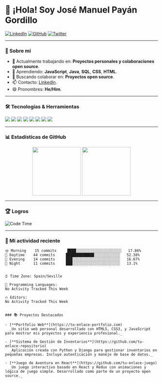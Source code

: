 # 👋 ¡Hola! Soy José Manuel Payán Gordillo

[![LinkedIn](https://img.shields.io/badge/LinkedIn-José%20Manuel%20Payán%20Gordillo-0077B5?style=flat-square&logo=linkedin&logoColor=white)](https://www.linkedin.com/in/josemanuelpayangordillo/) 
[![GitHub](https://img.shields.io/badge/GitHub-L3V1XX-100000?style=flat-square&logo=github&logoColor=white)](https://github.com/L3V1XX)
[![Twitter](https://img.shields.io/badge/Twitter-LeviDarkGame-1DA1F2?style=flat-square&logo=twitter&logoColor=white)](https://twitter.com/LeviDarkGame)

---

### 🚀 Sobre mí
- 🔭 Actualmente trabajando en: **Proyectos personales y colaboraciones open source**.
- 🌱 Aprendiendo: **JavaScript**, **Java**, **SQL**, **CSS**, **HTML**.
- 👯 Buscando colaborar en: **Proyectos open source**.
- 📫 Contacto: [LinkedIn](https://www.linkedin.com/in/josemanuelpayangordillo/).
- 😄 Pronombres: **He/Him**.

---

### 🛠️ Tecnologías & Herramientas

<p align="left">
  <img src="https://img.shields.io/badge/-JavaScript-F7DF1E?style=flat-square&logo=javascript&logoColor=black" />
  <img src="https://img.shields.io/badge/-React-61DAFB?style=flat-square&logo=react&logoColor=black" />
  <img src="https://img.shields.io/badge/-Python-3776AB?style=flat-square&logo=python&logoColor=white" />
  <img src="https://img.shields.io/badge/-HTML5-E34F26?style=flat-square&logo=html5&logoColor=white" />
  <img src="https://img.shields.io/badge/-CSS3-1572B6?style=flat-square&logo=css3&logoColor=white" />
  <img src="https://img.shields.io/badge/-Git-F05032?style=flat-square&logo=git&logoColor=white" />
  <img src="https://img.shields.io/badge/-Visual%20Studio%20Code-007ACC?style=flat-square&logo=visual-studio-code&logoColor=white" />
  <img src="https://img.shields.io/badge/-Linux-FCC624?style=flat-square&logo=linux&logoColor=black" />
</p>

---

### 📊 Estadísticas de GitHub

<div align="center">
  <img height="160em" src="https://github-readme-stats.vercel.app/api?username=L3V1XX&show_icons=true&hide=issues&hide_border=true&theme=tokyonight&bg_color=00000000" />
  <img height="160em" src="https://github-readme-stats.vercel.app/api/top-langs/?username=L3V1XX&layout=compact&hide_border=true&theme=tokyonight&bg_color=00000000" />
</div>

---

### 🏆 Logros
![Code Time](http://img.shields.io/badge/Code%20Time-17%20hrs%2026%20mins-blue?style=flat-square)

---

### 📅 Mi actividad reciente

```text
🌞 Morning    15 commits     ████░░░░░░░░░░░░░░░░░░░░░   17.86% 
🌆 Daytime    44 commits     █████████████░░░░░░░░░░░░   52.38% 
🌃 Evening    14 commits     ███░░░░░░░░░░░░░░░░░░░░░░   16.67% 
🌙 Night      11 commits     ███░░░░░░░░░░░░░░░░░░░░░░   13.1%


⌚︎ Time Zone: Spain/Seville

💬 Programming Languages: 
No Activity Tracked This Week

🔥 Editors: 
No Activity Tracked This Week


### 📚 Proyectos Destacados

- [**Portfolio Web**](https://tu-enlace-portfolio.com)  
  _Un sitio web personal desarrollado con HTML5, CSS3, y JavaScript para mostrar mis proyectos y experiencia profesional._
  
- [**Sistema de Gestión de Inventarios**](https://github.com/tu-enlace-repositorio)  
  _Aplicación creada con Python y Django para gestionar inventarios en pequeñas empresas. Incluye autenticación y manejo de base de datos._
  
- [**Juego de Aventura en React**](https://github.com/tu-enlace-juego)  
  _Un juego interactivo basado en React y Redux con animaciones y lógica de juego simple. Desarrollado como parte de un proyecto open source._
